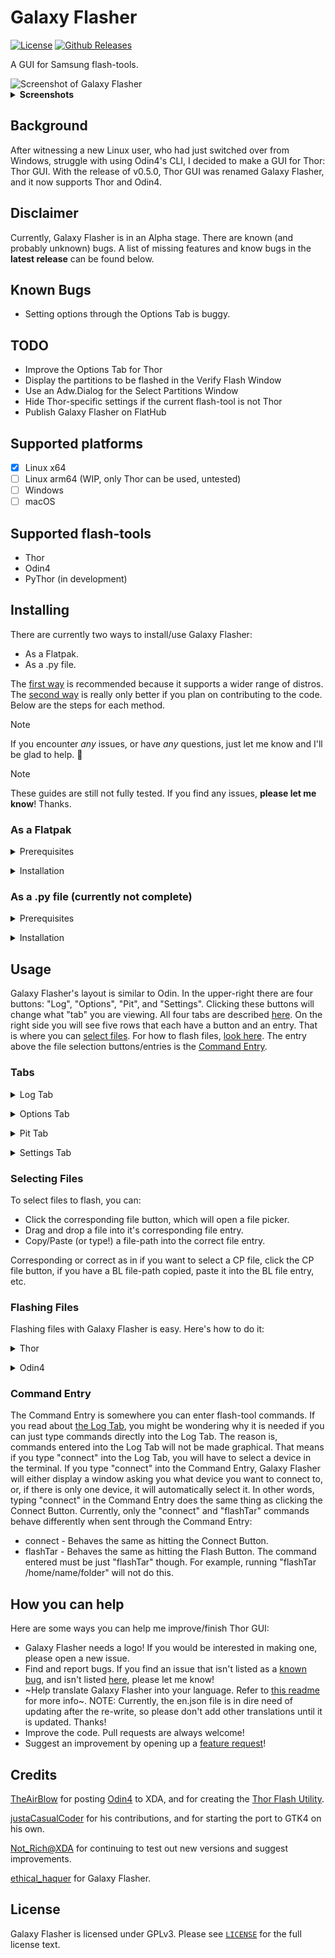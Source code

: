 # Galaxy Flasher

[![License](https://img.shields.io/badge/License-GPLv3-blue.svg)](https://www.gnu.org/licenses/gpl-3.0) [![Github Releases](https://img.shields.io/github/downloads/ethical-haquer/Galaxy-Flasher/total.svg?style=flat)](https://github.com/ethical-haquer/Galaxy-Flasher/releases)

A GUI for Samsung flash-tools.

<picture>
  <source media="(prefers-color-scheme: dark)" srcset="images/galaxy-flasher-dark-light.png">
  <source media="(prefers-color-scheme: light)" srcset="galaxy-flasher-light-dark.png">
  <img alt="Screenshot of Galaxy Flasher">
</picture>
<details>
  <summary><b>Screenshots</b></summary>
  <br>
  Options Tab:
  <br>
  <picture>
    <source media="(prefers-color-scheme: dark)" srcset="https://github.com/user-attachments/assets/fbcb8c93-4461-42be-874a-8bd39d6f23cb">
    <source media="(prefers-color-scheme: light)" srcset="ttps://github.com/user-attachments/assets/1a926363-79dc-494a-910e-dc8b359fb864">
    <img alt="Options Tab">
  </picture>
  <br>
  Pit Tab:
  <br>
  <picture>
    <source media="(prefers-color-scheme: dark)" srcset="https://github.com/user-attachments/assets/d10aecd0-633f-4c20-a738-d56dad080772">
    <source media="(prefers-color-scheme: light)" srcset="https://github.com/user-attachments/assets/ab4ffcf2-1198-43dd-9b2d-a20841821eaf">
    <img alt="Pit Tab">
  </picture>
  <br>
  Settings Tab:
  <br>
  <picture>
    <source media="(prefers-color-scheme: dark)" srcset="https://github.com/user-attachments/assets/d3f424ad-25c5-4e40-ba74-75ed5713e2ab">
    <source media="(prefers-color-scheme: light)" srcset="https://github.com/user-attachments/assets/6340bddb-ad4d-4567-bc97-8f028bbb7865">
    <img alt="Settings Tab">
  </picture>
  <br>
  About Dialog:
  <br>
  <picture>
    <source media="(prefers-color-scheme: dark)" srcset="https://github.com/user-attachments/assets/5e6b5625-4cde-43a4-a459-44d943cfbe74">
    <source media="(prefers-color-scheme: light)" srcset="https://github.com/user-attachments/assets/788a7330-69dd-43ea-9cfa-3be68f1c058b">
    <img alt="About Tab">
  </picture>
  <br>
  "Select Partitions" Window:
  <br>
  <picture>
    <source media="(prefers-color-scheme: dark)" srcset="https://github.com/user-attachments/assets/91c6b476-3917-42c4-9d9a-1ac3f3bf931a">
    <source media="(prefers-color-scheme: light)" srcset="https://github.com/user-attachments/assets/c1b972a5-a9e1-4e02-81e4-cce970cea5c4">
    <img alt="Select Partitions Window">
  </picture>
  <br>
  "Verify Flash" Window:
  <br>
  <picture>
    <source media="(prefers-color-scheme: dark)" srcset="https://github.com/user-attachments/assets/ef054041-001a-483e-a438-073b6a49276d">
    <source media="(prefers-color-scheme: light)" srcset="https://github.com/user-attachments/assets/90cd9c3a-dc40-4538-837e-571e7c22b8e2">
    <img alt="Verify Flash Window">
  </picture>
</details>

## Background

After witnessing a new Linux user, who had just switched over from Windows, struggle with using Odin4's CLI, I decided to make a GUI for Thor: Thor GUI. With the release of v0.5.0, Thor GUI was renamed Galaxy Flasher, and it now supports Thor and Odin4.

## Disclaimer

Currently, Galaxy Flasher is in an Alpha stage. There are known (and probably unknown) bugs. A list of missing features and know bugs in the **latest release** can be found below.

## Known Bugs

- Setting options through the Options Tab is buggy.

## TODO

- Improve the Options Tab for Thor
- Display the partitions to be flashed in the Verify Flash Window
- Use an Adw.Dialog for the Select Partitions Window
- Hide Thor-specific settings if the current flash-tool is not Thor
- Publish Galaxy Flasher on FlatHub

## Supported platforms

- [x] Linux x64
- [ ] Linux arm64 (WIP, only Thor can be used, untested)
- [ ] Windows
- [ ] macOS

## Supported flash-tools

- Thor
- Odin4
- PyThor (in development)

## Installing

There are currently two ways to install/use Galaxy Flasher:

- As a Flatpak.
- As a .py file.

The [first way](https://github.com/ethical-haquer/Galaxy-Flasher?tab=readme-ov-file#as-a-flatpak) is recommended because it supports a wider range of distros. The [second way](https://github.com/ethical-haquer/Galaxy-Flasher?tab=readme-ov-file#as-a-py-file-currently-not-complete) is really only better if you plan on contributing to the code. Below are the steps for each method.

> [!NOTE]
> If you encounter _any_ issues, or have _any_ questions, just let me know and I'll be glad to help. 🙂

> [!NOTE]
> These guides are still not fully tested. If you find any issues, __please let me know__! Thanks.

### As a Flatpak

  <p>
  <details id="flatpak-prerequisites">
  <summary>Prerequisites</summary>

  - flatpak - Go [here](https://www.flatpak.org/setup/), select your distro, and follow the directions to install flatpak.
  - flatpak-builder - According to [here](https://docs.flatpak.org/en/latest/first-build.html): "...[flatpak-builder] is usually available from the same repository as the flatpak package (e.g. use apt or dnf). You can also install it as a flatpak with `flatpak install flathub org.flatpak.Builder`".
  </details>
  </p>

  <p>
  <details id="flatpak-installation">
  <summary>Installation</summary>

  1. First of all, make sure you have the [above prerequisites](https://github.com/ethical-haquer/Galaxy-Flasher?tab=readme-ov-file#flatpak-prerequisites).
  2. Download the latest "galaxy-flasher-version-os.zip" file from [the Releases page](https://github.com/ethical-haquer/Galaxy-Flasher/releases). It is a good idea to make a new directory and save the file there, to keep it more contained.
  3. Once the file is downloaded, extract it.
  4. Move into the newly extracted directory. It should be named the same as the file, minus the ".zip" part.
  5. Move into the "flatpak" directory.
  6. Run the command `./build.sh` in the terminal. You must be located in the same "flatpak" directory in the terminal when you run it. If you don't know how to change directories in the terminal, look at [this guide](https://itsfoss.com/change-directories/).
  7. If the command finishes with a lot of output, and you get no errors, then go to step 17. If you instead get "Failed to init: Unable to find sdk org.gnome.Sdk version 46", continue following the steps below.
  8. Run "flatpak install org.gnome.Sdk" in the terminal. You should get a list of different versions to choose from.
  9. Select version 46.
  10. If what you see looks correct, type "y" and hit enter. Once it says "Changes complete.", continue.
  11. Run the `./build.sh` command again, from the "flatpak" directory.
  12. Once again, if the command finishes with a lot of output, and you get no errors, then go to step 17. If you instead get "Failed to init: Unable to find runtime org.gnome.Platform version 46", continue following the steps below. (you're almost done!)
  13. Run "flatpak install org.gnome.Platform" in the terminal. You should get a list of different versions to choose from.
  14. Select version 46.
  15. If what you see looks correct, type "y" and hit enter. Once it says "Changes complete.", continue.
  16. Run the `./build.sh` command again, from the "flatpak" directory.
  17. You've finished installing Galaxy Flasher, congratulations! Galaxy Flasher should now show up as an app. You can also run it from the terminal: `flatpak run com.ethicalhaquer.galaxyflasher`
  </details>
  </p>

### As a .py file (currently not complete)

  <p>
  <details id="prerequisites">
  <summary>Prerequisites</summary>
    
  - Gtk4
  - Adw 1
  - Vte >= 0.72
  </details>
  </p>

  <p>
  <details id="installation">
  <summary>Installation</summary>

  1. First of all, make sure you have the [above prerequisites](https://github.com/ethical-haquer/Galaxy-Flasher?tab=readme-ov-file#prerequisites). Currently they are pretty vague, if you can't figure out what to install just let me know and I'll be glad to help!
  2. Download the latest "galaxy-flasher-version-os.zip" file from [the Releases page](https://github.com/ethical-haquer/Galaxy-Flasher/releases). It is a good idea to make a new directory and save the file there, to keep it more contained.
  3. Once the file is downloaded, extract it.
  4. Move into the newly extracted directory. It should be named the same as the file, minus the ".zip" part.
  5. Run `python3 galaxy-flasher.py`.
  6. If Galaxy Flasher starts up, then you're done. Congratulations! If you instead get errors, __please let me know__. Thanks!
  </details>
  <p>

## Usage

Galaxy Flasher's layout is similar to Odin. In the upper-right there are four buttons: "Log", "Options", "Pit", and "Settings". Clicking these buttons will change what "tab" you are viewing. All four tabs are described [here](https://github.com/ethical-haquer/Galaxy-Flasher?tab=readme-ov-file#tabs). On the right side you will see five rows that each have a button and an entry. That is where you can [select files](https://github.com/ethical-haquer/Galaxy-Flasher?tab=readme-ov-file#selecting-files). For how to flash files, [look here](https://github.com/ethical-haquer/Galaxy-Flasher?tab=readme-ov-file#flashing-files). The entry above the file selection buttons/entries is the [Command Entry](https://github.com/ethical-haquer/Galaxy-Flasher?tab=readme-ov-file#command-entry).

### Tabs

  <p>
  <details id="log-tab">
  <summary>Log Tab</summary>
  The Log Tab displays the output from the flash-tool.
  <br>
  You are also able to enter flash-tool commands into the Log Tab, just as you would in the terminal.
  </details>
  </p>
  
  <p>
  <details id="options-tab">
  <summary>Options Tab</summary>
  The Options Tab is where you can set flash-tool specific options.

  For Thor, the options are:
  
  - T Flash - Writes the boot-loader of a working device to the SD card.
  - EFS Clear - Wipes phone/network-related stuff from your device. It should NOT be used by normal users.
  - Bootloader Update - I honestly have no idea what this does. Let me know if you do!
  - Reset Flash Count - I believe this does what it sounds like it does, but I don't know when you'd ever use it. Please correct me if I'm wrong!

  Keep in mind that setting options through the Log Tab is buggy currently, and you need to start an Odin session before you can set any options.

  For Odin4, there are currently no options.
  The "-V", "Validate home binary with pit file" option might be added if someone can tell me what it does.
  
  </details>
  </p>
  
  <p>
  <details id="pit-tab">
  <summary>Pit Tab</summary>
  The Pit Tab is just a placeholder currently.
  </details>
  </p>
  
  <p>
  <details id="settings-tab">
  <summary>Settings Tab</summary>
  The Settings Tab is where you can change Galaxy Flasher's settings.
  Here is a list of them:

  - Flash Tool - The flash-tool you would like Galaxy Flasher to use. The options are:
    - Thor - An open-source flash-tool. The last update was almost a year ago, sadly.
    - Odin4 - A proprietary, official Samsung flash-tool that was leaked.
    - PyThor - An open-source flash-tool that is still in development. The only real reason to use it is if you plan on contributing to it.
   
    You will have to restart Galaxy Flasher after changing this setting for it to apply.

  - Theme - The theme you would like Galaxy Flasher to use. The options are:
    - System - Galaxy Flasher will attempt to use the system theme.
    - Light - Light theme.
    - Dark - Dark theme.

  - Keep Log dark - Keeps the Log Tab dark, regardless of the theme.
    
  - [Thor] Automatically select all partitions - This automatically selects all of the partitions from the files you select, instead of asking you what ones you would like to select. This only applies to Thor.

  </details>
  </p>

### Selecting Files

To select files to flash, you can:

- Click the corresponding file button, which will open a file picker.
- Drag and drop a file into it's corresponding file entry.
- Copy/Paste (or type!) a file-path into the correct file entry.

Corresponding or correct as in if you want to select a CP file, click the CP file button, if you have a BL file-path copied, paste it into the BL file entry, etc.

### Flashing Files

Flashing files with Galaxy Flasher is easy. Here's how to do it:

  <p>
  <details>
  <summary>Thor</summary>

  - Click the "Connect" button. If there is more than one device connected, you will be prompted to select a device. You will know you have connected when the "Connect" button changes to "Disconnect".
  - Once you're connected to a device, click the "Start Odin Protocol" button. If the button changes to "End Odin Protocol", you're good.
  - Click the "Flash!" button. (after you have selected at least one file to flash)
  - If the "[Thor] Automatically select all partitions" setting is off, you will be asked to select what partitions to flash from each file you selected. If that setting is on, Galaxy Flasher will automatically select all of the partitions for each file you selected.
  - Once you (or the computer) have selected the partitions to flash from each file you selected, a "Verify Flash" window will appear. This is when you can abort if you didn't mean to flash what you selected. Click "No" to cancel, or "Yes" to begin flashing the device.
  - That's it!
  </details>
  </p>

  <p>
  <details>
  <summary>Odin4</summary>

  Please note that unlike Thor, Odin4 does not have a "Verify Flash" window. If you accidentally started flashing your device, you can disconnect it from your computer when Odin4 is verifying the files. (verifying the files is the first thing it does, followed by flashing them) However, if Odin4 has already started flashing the files to your device, disconnecting your device may cause even more issues.

  - Click the "Flash!" button. (after you have selected at least one file to flash)
  - If there is more than one device connected, you will be prompted to select a device.
  - That's it!
  </details>
  </p>

### Command Entry

The Command Entry is somewhere you can enter flash-tool commands. If you read about [the Log Tab](https://github.com/ethical-haquer/Galaxy-Flasher?tab=readme-ov-file#log-tab), you might be wondering why it is needed if you can just type commands directly into the Log Tab. The reason is, commands entered into the Log Tab will not be made graphical. That means if you type "connect" into the Log Tab, you will have to select a device in the terminal. If you type "connect" into the Command Entry, Galaxy Flasher will either display a window asking you what device you want to connect to, or, if there is only one device, it will automatically select it. In other words, typing "connect" in the Command Entry does the same thing as clicking the Connect Button. Currently, only the "connect" and "flashTar" commands behave differently when sent through the Command Entry:

- connect - Behaves the same as hitting the Connect Button.
- flashTar - Behaves the same as hitting the Flash Button. The command entered must be just "flashTar" though. For example, running "flashTar /home/name/folder" will not do this.

## How you can help

Here are some ways you can help me improve/finish Thor GUI:
+ Galaxy Flasher needs a logo! If you would be interested in making one, please open a new issue.
+ Find and report bugs. If you find an issue that isn't listed as a [known bug](https://github.com/ethical-haquer/Galaxy-Flasher?tab=readme-ov-file#tabs), and isn't listed [here](https://github.com/ethical-haquer/Galaxy-Flasher/issues), please let me know!
+ ~Help translate Galaxy Flasher into your language. Refer to [this readme](https://github.com/ethical-haquer/Galaxy-Flasher/blob/main/locales/README.md) for more info~. NOTE: Currently, the en.json file is in dire need of updating after the re-write, so please don't add other translations until it is updated. Thanks!
+ Improve the code. Pull requests are always welcome!
+ Suggest an improvement by opening up a [feature request](https://github.com/ethical-haquer/Galaxy-Flasher/issues/new/choose)!

## Credits

[TheAirBlow](https://github.com/theairblow) for posting [Odin4](https://xdaforums.com/t/official-samsung-odin-v4-1-2-1-dc05e3ea-for-linux.4453423/) to XDA, and for creating the [Thor Flash Utility](https://github.com/Samsung-Loki/Thor).

[justaCasualCoder](https://github.com/justaCasualCoder) for his contributions, and for starting the port to GTK4 on his own.

[Not_Rich@XDA](https://xdaforums.com/m/not_rich.8463826/) for continuing to test out new versions and suggest improvements.

[ethical_haquer](https://github.com/ethical-haquer) for Galaxy Flasher.

## License

Galaxy Flasher is licensed under GPLv3. Please see [`LICENSE`](./LICENSE) for the full license text.
